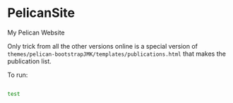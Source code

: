 # PelicanSite
My Pelican Website

Only trick from all the other versions online is a special version of `themes/pelican-bootstrapJMK/templates/publications.html` that makes the publication list.

To run:
```bash

test
```
